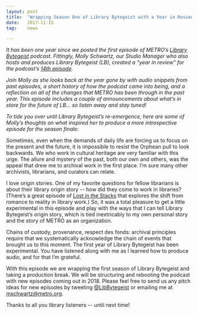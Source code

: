 ```yaml
---
layout: post
title:  "Wrapping Season One of Library Bytegeist with a Year in Review"
date:   2017-11-15
tag:	news

---
```

*It has been one year since we posted the first episode of METRO’s [Library Bytegeist](https://soundcloud.com/librarybytegeist/) podcast. Fittingly, Molly Schwartz, our Studio Manager who also hosts and produces Library Bytegeist (LB), created a “year in review” for the podcast’s [14th episode](https://soundcloud.com/librarybytegeist/14-bye-bye-bytegeist-a-year-in-review).* 

*Join Molly as she looks back at the year gone by with audio snippets from past episodes, a short history of how the podcast came into being, and a reflection on all of the changes that METRO has been through in the past year. This episode includes a couple of announcements about what’s in store for the future of LB... so listen away and stay tuned!*

*To tide you over until Library Bytegeist’s re-emergence, here are some of Molly’s thoughts on what inspired her to produce a more introspective episode for the season finale:*

Sometimes, even when the demands of daily life are forcing us to focus on the present and the future, it is impossible to resist the Orphean pull to look backwards. We who work in cultural heritage are very familiar with this urge. The allure and mystery of the past, both our own and others, was the appeal that drew me to archival work in the first place. I’m sure many other archivists, librarians, and curators can relate.

I love origin stories. One of my favorite questions for fellow librarians is about their library origin story -- how did they come to work in libraries? (There’s a great episode of [Lost in the Stacks](https://www.wrek.org/2017/11/playlist-for-lost-in-the-stacks-from-friday-november-3rd-from-romance-to-reality-episode-362/) that explores the shift from romance to reality in library work.) So, it was a total pleasure to get a little experimental in this episode and play with the ways that I can tell Library Bytegeist’s origin story, which is tied inextricably to my own personal story and the story of METRO as an organization.

Chains of custody, provenance, respect des fonds: archival principles require that we systematically acknowledge the chain of events that brought us to this moment. The first year of Library Bytegeist has been experimental. You have listened along with me as I learned how to produce audio, and for that I’m grateful.

With this episode we are wrapping the first season of Library Bytegeist and taking a production break. We will be structuring and rebooting the podcast with new episodes coming out in 2018. Please feel free to send us any pitch ideas for new episodes by tweeting [@LibBytegeist](https://twitter.com/libbytegeist) or emailing me at [mschwartz@metro.org](mailto:mschwartz@metro.org).

Thanks to all you library listeners -- until next time!


